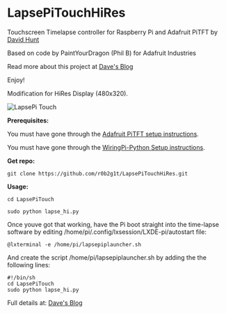 LapsePiTouchHiRes
============

Touchscreen Timelapse controller for Raspberry Pi and Adafruit PiTFT by [David Hunt](http://www.davidhunt.ie)

Based on code by PaintYourDragon (Phil B) for Adafruit Industries

Read more about this project at [Dave's Blog](http://www.davidhunt.ie/?p=3349)

Enjoy!

Modification for HiRes Display (480x320).

![LapsePi Touch](http://i.imgur.com/6lUPMah.png?1)

**Prerequisites:**

You must have gone through the [Adafruit PiTFT setup instructions](https://learn.adafruit.com/adafruit-pitft-3-dot-5-touch-screen-for-raspberry-pi).

You must have gone through the [WiringPi-Python Setup instructions](https://github.com/WiringPi/WiringPi-Python).

**Get repo:**

    git clone https://github.com/r0b2g1t/LapsePiTouchHiRes.git


**Usage:**

    cd LapsePiTouch

    sudo python lapse_hi.py

Once youve got that working, have the Pi boot straight into the time-lapse software by editing /home/pi/.config/lxsession/LXDE-pi/autostart file:

	@lxterminal -e /home/pi/lapsepiplauncher.sh

And create the script /home/pi/lapsepiplauncher.sh by adding the the following lines:

	#!/bin/sh
	cd LapsePiTouch
	sudo python lapse_hi.py

Full details at: [Dave's Blog](http://www.davidhunt.ie/?p=3349)
